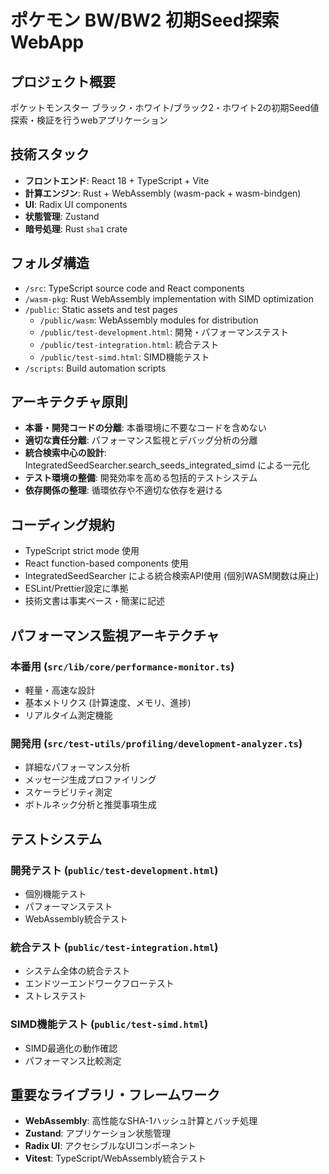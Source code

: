 # ポケモン BW/BW2 初期Seed探索 WebApp

## プロジェクト概要
ポケットモンスター ブラック・ホワイト/ブラック2・ホワイト2の初期Seed値探索・検証を行うwebアプリケーション

## 技術スタック
- **フロントエンド**: React 18 + TypeScript + Vite
- **計算エンジン**: Rust + WebAssembly (wasm-pack + wasm-bindgen) 
- **UI**: Radix UI components
- **状態管理**: Zustand
- **暗号処理**: Rust `sha1` crate

## フォルダ構造
- `/src`: TypeScript source code and React components
- `/wasm-pkg`: Rust WebAssembly implementation with SIMD optimization
- `/public`: Static assets and test pages
  - `/public/wasm`: WebAssembly modules for distribution
  - `/public/test-development.html`: 開発・パフォーマンステスト
  - `/public/test-integration.html`: 統合テスト
  - `/public/test-simd.html`: SIMD機能テスト
- `/scripts`: Build automation scripts

## アーキテクチャ原則
- **本番・開発コードの分離**: 本番環境に不要なコードを含めない
- **適切な責任分離**: パフォーマンス監視とデバッグ分析の分離
- **統合検索中心の設計**: IntegratedSeedSearcher.search_seeds_integrated_simd による一元化
- **テスト環境の整備**: 開発効率を高める包括的テストシステム
- **依存関係の整理**: 循環依存や不適切な依存を避ける

## コーディング規約
- TypeScript strict mode 使用
- React function-based components 使用
- IntegratedSeedSearcher による統合検索API使用 (個別WASM関数は廃止)
- ESLint/Prettier設定に準拠
- 技術文書は事実ベース・簡潔に記述

## パフォーマンス監視アーキテクチャ
### 本番用 (`src/lib/core/performance-monitor.ts`)
- 軽量・高速な設計
- 基本メトリクス (計算速度、メモリ、進捗)
- リアルタイム測定機能

### 開発用 (`src/test-utils/profiling/development-analyzer.ts`)
- 詳細なパフォーマンス分析
- メッセージ生成プロファイリング
- スケーラビリティ測定
- ボトルネック分析と推奨事項生成

## テストシステム
### 開発テスト (`public/test-development.html`)
- 個別機能テスト
- パフォーマンステスト
- WebAssembly統合テスト

### 統合テスト (`public/test-integration.html`)
- システム全体の統合テスト
- エンドツーエンドワークフローテスト
- ストレステスト

### SIMD機能テスト (`public/test-simd.html`)
- SIMD最適化の動作確認
- パフォーマンス比較測定

## 重要なライブラリ・フレームワーク
- **WebAssembly**: 高性能なSHA-1ハッシュ計算とバッチ処理
- **Zustand**: アプリケーション状態管理
- **Radix UI**: アクセシブルなUIコンポーネント
- **Vitest**: TypeScript/WebAssembly統合テスト
